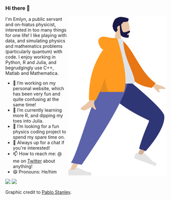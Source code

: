 ### Hi there 👋

<p>
<img src="https://github.com/emlynsg/emlynsg/blob/master/hoodie_running.png" align="right" alt="Illustration of Emlyn walking" width="308" height="500" />
</p>

I'm Emlyn, a public servant and on-hiatus physicist, interested in too many things for one life! I like playing with data, and simulating physics and mathematics problems (particularly quantum) with code. I enjoy working in Python, R and Julia, and begrudgingly use C++, Matlab and Mathematica.

- 🔭 I’m working on my personal website, which has been very fun and quite confusing at the same time!
- 🌱 I’m currently learning more R, and dipping my toes into Julia.
- 🤔 I’m looking for a fun physics coding project to spend my spare time on.
- 💬 Always up for a chat if you're interested!
- 📫 How to reach me: @ me on <a href="https://twitter.com/emlynsg">Twitter</a> about anything!
- 😄 Pronouns: He/him

[<img src="https://img.shields.io/badge/twitter-%231DA1F2.svg?&style=for-the-badge&logo=twitter&logoColor=white" />](https://twitter.com/emlynsg) [<img src="https://img.shields.io/badge/linkedin-%230077B5.svg?&style=for-the-badge&logo=linkedin&logoColor=white" />](https://www.linkedin.com/in/emlynsg/)

Graphic credit to <a href="https://www.pablostanley.com/">Pablo Stanley</a>.
